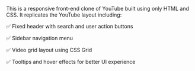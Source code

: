 This is a responsive front-end clone of YouTube built using only HTML and CSS. It replicates the YouTube layout including:

✅ Fixed header with search and user action buttons

✅ Sidebar navigation menu

✅ Video grid layout using CSS Grid

✅ Tooltips and hover effects for better UI experience
